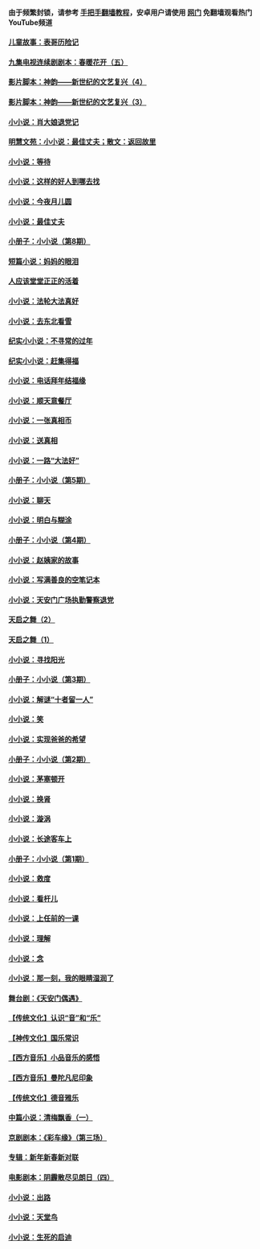 #### 由于频繁封锁，请参考 [手把手翻墙教程](https://github.com/gfw-breaker/guides/wiki/)，安卓用户请使用 [网门](https://github.com/gfw-breaker/nogfw/blob/master/dl.md?t=07101700) 免翻墙观看热门YouTube频道 

#### [儿童故事：表哥历险记](../pages/328/383535.md?t=07101700) 

#### [九集电视连续剧剧本：春暖花开（五）](../pages/328/275919.md?t=07101700) 

#### [影片脚本：神韵——新世纪的文艺复兴（4）](../pages/328/266089.md?t=07101700) 

#### [影片脚本：神韵——新世纪的文艺复兴（3）](../pages/328/266087.md?t=07101700) 

#### [小小说：肖大娘退党记](../pages/328/239807.md?t=07101700) 

#### [明慧文苑：小小说：最佳丈夫；散文：返回故里](../pages/328/3439.md?t=07101700) 

#### [小小说：等待](../pages/328/223927.md?t=07101700) 

#### [小小说：这样的好人到哪去找](../pages/328/209396.md?t=07101700) 

#### [小小说：今夜月儿圆](../pages/328/193588.md?t=07101700) 

#### [小小说：最佳丈夫](../pages/328/190938.md?t=07101700) 

#### [小册子：小小说（第8期）](../pages/328/188202.md?t=07101700) 

#### [短篇小说：妈妈的眼泪](../pages/328/187712.md?t=07101700) 

#### [人应该堂堂正正的活着](../pages/328/182430.md?t=07101700) 

#### [小小说：法轮大法真好](../pages/328/174669.md?t=07101700) 

#### [小小说：去东北看雪](../pages/328/173882.md?t=07101700) 

#### [纪实小小说：不寻常的过年](../pages/328/173187.md?t=07101700) 

#### [纪实小小说：赶集得福](../pages/328/172652.md?t=07101700) 

#### [小小说：电话拜年结福缘](../pages/328/172533.md?t=07101700) 

#### [小小说：顺天意餐厅](../pages/328/170182.md?t=07101700) 

#### [小小说：一张真相币](../pages/328/169410.md?t=07101700) 

#### [小小说：送真相](../pages/328/166713.md?t=07101700) 

#### [小小说：一路“大法好”](../pages/328/162016.md?t=07101700) 

#### [小册子：小小说（第5期）](../pages/328/161131.md?t=07101700) 

#### [小小说：聊天](../pages/328/159640.md?t=07101700) 

#### [小小说：明白与糊涂](../pages/328/158101.md?t=07101700) 

#### [小册子：小小说（第4期）](../pages/328/158006.md?t=07101700) 

#### [小小说：赵姨家的故事](../pages/328/157843.md?t=07101700) 

#### [小小说：写满善良的空笔记本](../pages/328/157382.md?t=07101700) 

#### [小小说：天安门广场执勤警察退党](../pages/328/156982.md?t=07101700) 

#### [天启之舞（2）](../pages/328/153440.md?t=07101700) 

#### [天启之舞（1）](../pages/328/153439.md?t=07101700) 

#### [小小说：寻找阳光](../pages/328/153065.md?t=07101700) 

#### [小册子：小小说（第3期）](../pages/328/151715.md?t=07101700) 

#### [小小说：解谜“十者留一人”](../pages/328/148967.md?t=07101700) 

#### [小小说：笑](../pages/328/148905.md?t=07101700) 

#### [小小说：实现爸爸的希望](../pages/328/148096.md?t=07101700) 

#### [小册子：小小说（第2期）](../pages/328/147214.md?t=07101700) 

#### [小小说：茅塞顿开](../pages/328/147030.md?t=07101700) 

#### [小小说：换肾](../pages/328/146770.md?t=07101700) 

#### [小小说：漩涡](../pages/328/146683.md?t=07101700) 

#### [小小说：长途客车上](../pages/328/145076.md?t=07101700) 

#### [小册子：小小说（第1期）](../pages/328/143963.md?t=07101700) 

#### [小小说：救度](../pages/328/143927.md?t=07101700) 

#### [小小说：看杆儿](../pages/328/142137.md?t=07101700) 

#### [小小说：上任前的一课](../pages/328/140808.md?t=07101700) 

#### [小小说：理解](../pages/328/140476.md?t=07101700) 

#### [小小说：念](../pages/328/139513.md?t=07101700) 

#### [小小说：那一刻，我的眼睛湿润了](../pages/328/138476.md?t=07101700) 

#### [舞台剧：《天安门偶遇》](../pages/328/117155.md?t=07101700) 

#### [【传统文化】认识“音”和“乐”](../pages/328/108667.md?t=07101700) 

#### [【神传文化】国乐常识](../pages/328/104225.md?t=07101700) 

#### [【西方音乐】小品音乐的感悟](../pages/328/102924.md?t=07101700) 

#### [【西方音乐】曼陀凡尼印象](../pages/328/102922.md?t=07101700) 

#### [【传统文化】德音雅乐](../pages/328/102923.md?t=07101700) 

#### [中篇小说：清梅飘香（一）](../pages/328/101058.md?t=07101700) 

#### [京剧剧本：《彩车缘》（第三场）](../pages/328/96434.md?t=07101700) 

#### [专辑：新年新春新对联](../pages/328/94991.md?t=07101700) 

#### [电影剧本：阴霾散尽见朗日（四）](../pages/328/87081.md?t=07101700) 

#### [小小说：出路](../pages/328/84848.md?t=07101700) 

#### [小小说：天堂鸟](../pages/328/83084.md?t=07101700) 

#### [小小说：生死的启迪](../pages/328/70977.md?t=07101700) 

